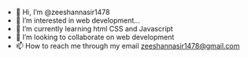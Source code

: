 - 👋 Hi, I’m @zeeshannasir1478
- 👀 I’m interested in web development...
- 🌱 I’m currently learning html CSS and Javascript 
- 💞️ I’m looking to collaborate on web development
- 📫 How to reach me through my email zeeshannasir1478@gmail.com

<!---
zeeshannasir1478/zeeshannasir1478 is a ✨ special ✨ repository because its `README.md` (this file) appears on your GitHub profile.
You can click the Preview link to take a look at your changes.
--->
